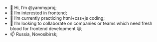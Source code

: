 - 👋 Hi, I’m @yammyproj;
- 👀 I’m interested in frontend;
- 🌱 I’m currently practicing html+css+js coding;
- 💞️ I’m looking to collaborate on companies or teams which need fresh blood for frontend development 😉;
- 📫 Russia, Novosibirsk;

<!---
yammyproj/yammyproj is a ✨ special ✨ repository because its `README.md` (this file) appears on your GitHub profile.
You can click the Preview link to take a look at your changes.
--->
